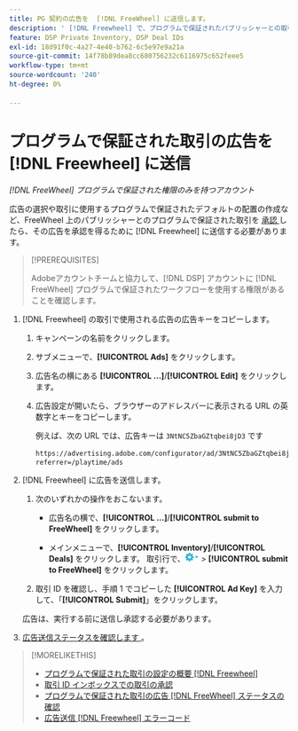 ```yaml
---
title: PG 契約の広告を  [!DNL FreeWheel] に送信します。
description: ' [!DNL Freewheel] で、プログラムで保証されたパブリッシャーとの取引に対する広告の承認をリクエストする方法を説明します。'
feature: DSP Private Inventory, DSP Deal IDs
exl-id: 18d91f0c-4a27-4e40-b762-6c5e97e9a21a
source-git-commit: 14f78b89dea8cc680756232c6116975c652feee5
workflow-type: tm+mt
source-wordcount: '240'
ht-degree: 0%

---
```


# プログラムで保証された取引の広告を [!DNL Freewheel] に送信

*[!DNL FreeWheel] プログラムで保証された権限のみを持つアカウント*

広告の選択や取引に使用するプログラムで保証されたデフォルトの配置の作成など、FreeWheel 上のパブリッシャーとのプログラムで保証された取引を [ 承認 ](#programmatic-guaranteed-set-up.md#pg-setup-deal-id-inbox) したら、その広告を承認を得るために [!DNL Freewheel] に送信する必要があります。

>[!PREREQUISITES]
>
>Adobeアカウントチームと協力して、[!DNL DSP] アカウントに [!DNL FreeWheel] プログラムで保証されたワークフローを使用する権限があることを確認します。

1. [!DNL Freewheel] の取引で使用される広告の広告キーをコピーします。

   1. キャンペーンの名前をクリックします。

   1. サブメニューで、**[!UICONTROL Ads]** をクリックします。

   1. 広告名の横にある **[!UICONTROL ...]**/**[!UICONTROL Edit]** をクリックします。

   1. 広告設定が開いたら、ブラウザーのアドレスバーに表示される URL の英数字とキーをコピーします。

      例えば、次の URL では、広告キーは `3NtNC5ZbaGZtqbei8jD3` です

      ```
      https://advertising.adobe.com/configurator/ad/3NtNC5ZbaGZtqbei8jD3?referrer=/playtime/ads
      ```

1. [!DNL Freewheel] に広告を送信します。

   1. 次のいずれかの操作をおこないます。

      * 広告名の横で、**[!UICONTROL ...]**/**[!UICONTROL submit to FreeWheel]** をクリックします。

      * メインメニューで、**[!UICONTROL Inventory]**/**[!UICONTROL Deals]** をクリックします。 取引行で、![ オプションメニュー ](/help/dsp/assets/options-menu.png) > **[!UICONTROL submit to FreeWheel]** をクリックします。

   1. 取引 ID を確認し、手順 1 でコピーした **[!UICONTROL Ad Key]** を入力して、「**[!UICONTROL Submit]**」をクリックします。

   広告は、実行する前に送信し承認する必要があります。

1. [ 広告送信ステータスを確認します ](freewheel-check-status.md)。

>[!MORELIKETHIS]
>
>* [ プログラムで保証された取引の設定の概要  [!DNL Freewheel]](freewheel-overview.md)
>* [ 取引 ID インボックスでの取引の承認 ](deal-id-inbox-accept.md)
>* [ プログラムで保証された取引の広告  [!DNL FreeWheel]  ステータスの確認 ](freewheel-check-status.md)
>* [ 広告送信  [!DNL Freewheel]  エラーコード ](freewheel-error-codes.md)
